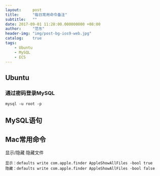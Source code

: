 ```yaml
---
layout:     post
title:      "每日常用命令备注"
subtitle:   ""
date: 2017-09-01 11:28:00.000000000 +08:00
author:     "范东"
header-img: "img/post-bg-ios9-web.jpg"
catalog:    true
tags:
    - Ubuntu
    - MySQL
    - ECS
---
```

## Ubuntu
### 通过密码登录MySQL

```
mysql -u root -p
```
## MySQL语句

## Mac常用命令
显示/隐藏 隐藏文件

```
显示：defaults write com.apple.finder AppleShowAllFiles -bool true
隐藏：defaults write com.apple.finder AppleShowAllFiles -bool false 
```
